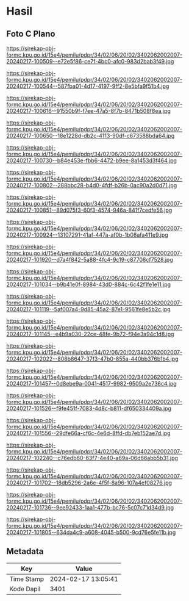 # Hasil

## Foto C Plano

https://sirekap-obj-formc.kpu.go.id/15e4/pemilu/pdpr/34/02/06/20/02/3402062002007-20240217-100509--e72e5f86-ce7f-4bc0-afc0-983d2bab3f49.jpg

https://sirekap-obj-formc.kpu.go.id/15e4/pemilu/pdpr/34/02/06/20/02/3402062002007-20240217-100544--587fba01-4d17-4197-9ff2-8e5bfa9f51b4.jpg

https://sirekap-obj-formc.kpu.go.id/15e4/pemilu/pdpr/34/02/06/20/02/3402062002007-20240217-100616--91550b9f-f7ee-47a5-8f7b-8471b508f8ea.jpg

https://sirekap-obj-formc.kpu.go.id/15e4/pemilu/pdpr/34/02/06/20/02/3402062002007-20240217-100650--18e1228d-db2c-4113-90df-c673588bda64.jpg

https://sirekap-obj-formc.kpu.go.id/15e4/pemilu/pdpr/34/02/06/20/02/3402062002007-20240217-100730--b84e453e-fbb6-4472-b9ee-8a1453d3f464.jpg

https://sirekap-obj-formc.kpu.go.id/15e4/pemilu/pdpr/34/02/06/20/02/3402062002007-20240217-100802--288bbc28-b4d0-4fdf-b26b-0ac90a2d0d71.jpg

https://sirekap-obj-formc.kpu.go.id/15e4/pemilu/pdpr/34/02/06/20/02/3402062002007-20240217-100851--89d075f3-60f3-4574-946a-841f7cedfe56.jpg

https://sirekap-obj-formc.kpu.go.id/15e4/pemilu/pdpr/34/02/06/20/02/3402062002007-20240217-100924--13107291-41af-447a-af0b-1b08afa411e9.jpg

https://sirekap-obj-formc.kpu.go.id/15e4/pemilu/pdpr/34/02/06/20/02/3402062002007-20240217-101920--d7a4f842-5a88-4fc4-9c19-c87708cf7528.jpg

https://sirekap-obj-formc.kpu.go.id/15e4/pemilu/pdpr/34/02/06/20/02/3402062002007-20240217-101034--b9b41e0f-8984-43d0-884c-6c42f1fe1e11.jpg

https://sirekap-obj-formc.kpu.go.id/15e4/pemilu/pdpr/34/02/06/20/02/3402062002007-20240217-101119--5af007a4-9d85-45a2-87e1-9561fe8e5b2c.jpg

https://sirekap-obj-formc.kpu.go.id/15e4/pemilu/pdpr/34/02/06/20/02/3402062002007-20240217-101145--e4b9a030-22ce-48fe-9b72-f94e3a94c1d8.jpg

https://sirekap-obj-formc.kpu.go.id/15e4/pemilu/pdpr/34/02/06/20/02/3402062002007-20240217-102022--808b8647-37f3-47b0-855a-440bb376b1b4.jpg

https://sirekap-obj-formc.kpu.go.id/15e4/pemilu/pdpr/34/02/06/20/02/3402062002007-20240217-101457--0d8ebe9a-0041-4517-9982-9509a2e736c4.jpg

https://sirekap-obj-formc.kpu.go.id/15e4/pemilu/pdpr/34/02/06/20/02/3402062002007-20240217-101526--f9fe451f-7083-4d8c-b811-df650334409a.jpg

https://sirekap-obj-formc.kpu.go.id/15e4/pemilu/pdpr/34/02/06/20/02/3402062002007-20240217-101556--29dfe66a-cf6c-4e6d-8ffd-db7eb152ae7d.jpg

https://sirekap-obj-formc.kpu.go.id/15e4/pemilu/pdpr/34/02/06/20/02/3402062002007-20240217-102240--c76edb60-63f7-4e40-a69a-06d66abb5b31.jpg

https://sirekap-obj-formc.kpu.go.id/15e4/pemilu/pdpr/34/02/06/20/02/3402062002007-20240217-101702--18db5296-2a6e-4f5f-8a96-107a4ef08276.jpg

https://sirekap-obj-formc.kpu.go.id/15e4/pemilu/pdpr/34/02/06/20/02/3402062002007-20240217-101736--9ee92433-1aa1-477b-bc76-5c07c71d34d9.jpg

https://sirekap-obj-formc.kpu.go.id/15e4/pemilu/pdpr/34/02/06/20/02/3402062002007-20240217-101805--634da4c9-a608-4045-b500-9cd76e5fe11b.jpg


## Metadata

| Key        | Value               |
| ---------- | ------------------- |
| Time Stamp | 2024-02-17 13:05:41 |
| Kode Dapil | 3401                |



